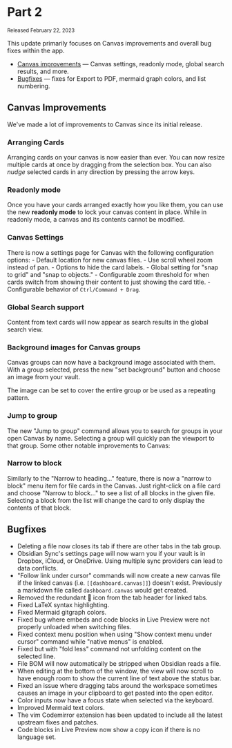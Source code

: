 # Part 2

<small>Released February 22, 2023</small>

This update primarily focuses on Canvas improvements and overall bug fixes within the app.
- [Canvas improvements](#canvas-improvements) — Canvas settings, readonly mode, global search results, and more.
- [Bugfixes](#bugfixes) — fixes for Export to PDF, mermaid graph colors, and list numbering.

## Canvas Improvements

We've made a lot of improvements to Canvas since its initial release.

### Arranging Cards
Arranging cards on your canvas is now easier than ever. You can now resize multiple cards at once by dragging from the selection box. You can also _nudge_ selected cards in any direction by pressing the arrow keys.

### Readonly mode

Once you have your cards arranged exactly how you like them, you can use the new **readonly mode** to lock your canvas content in place. While in readonly mode, a canvas and its contents cannot be modified.

### Canvas Settings

There is now a settings page for Canvas with the following configuration options:
	- Default location for new canvas files.
	- Use scroll wheel zoom instead of pan.
	- Options to hide the card labels.
	- Global setting for "snap to grid" and "snap to objects."
	- Configurable zoom threshold for when cards switch from showing their content to just showing the card title.
	- Configurable behavior of `Ctrl/Command + Drag`.

### Global Search support

Content from text cards will now appear as search results in the global search view.

### Background images for Canvas groups

Canvas groups can now have a background image associated with them. With a group selected, press the new "set background" button and choose an image from your vault.

The image can be set to cover the entire group or be used as a repeating pattern.

### Jump to group

The new "Jump to group" command allows you to search for groups in your open Canvas by name. Selecting a group will quickly pan the viewport to that group.
Some other notable improvements to Canvas:

### Narrow to block

Similarly to the "Narrow to heading..." feature, there is now a "narrow to block" menu item for file cards in the Canvas. Just right-click on a file card and choose "Narrow to block..." to see a list of all blocks in the given file. Selecting a block from the list will change the card to only display the contents of that block.

## Bugfixes

- Deleting a file now closes its tab if there are other tabs in the tab group.
- Obsidian Sync's settings page will now warn you if your vault is in Dropbox, iCloud, or OneDrive. Using multiple sync providers can lead to data conflicts.
- "Follow link under cursor" commands will now create a new canvas file if the linked canvas (i.e. `[[dashboard.canvas]]`) doesn't exist. Previously a markdown file called `dashboard.canvas` would get created. 
- Removed the redundant 🔗 icon from the tab header for linked tabs.
- Fixed LaTeX syntax highlighting.
- Fixed Mermaid gitgraph colors.
- Fixed bug where embeds and code blocks in Live Preview were not properly unloaded when switching files.
- Fixed context menu position when using "Show context menu under cursor" command while "native menus" is enabled.
- Fixed but with "fold less" command not unfolding content on the selected line.
- File BOM will now automatically be stripped when Obsidian reads a file.
- When editing at the bottom of the window, the view will now scroll to have enough room to show the current line of text above the status bar.
- Fixed an issue where dragging tabs around the workspace sometimes causes an image in your clipboard to get pasted into the open editor.
- Color inputs now have a focus state when selected via the keyboard.
- Improved Mermaid text colors.
- The vim Codemirror extension has been updated to include all the latest upstream fixes and patches.
- Code blocks in Live Preview now show a copy icon if there is no language set.
